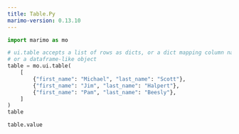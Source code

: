 ```yaml
---
title: Table.Py
marimo-version: 0.13.10
---
```


```python {.marimo}
import marimo as mo
```

```python {.marimo}
# ui.table accepts a list of rows as dicts, or a dict mapping column names to values,
# or a dataframe-like object
table = mo.ui.table(
    [
        {"first_name": "Michael", "last_name": "Scott"},
        {"first_name": "Jim", "last_name": "Halpert"},
        {"first_name": "Pam", "last_name": "Beesly"},
    ]
)
table
```

```python {.marimo}
table.value
```